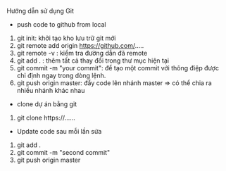 Hướng dẫn sử dụng Git
- push code to github from local
1. git init: khởi tạo kho lưu trữ git mới
2. git remote add origin https://github.com/.....
3. git remote -v : kiểm tra đường dẫn đã remote
4. git add . : thêm tất cả thay đổi trong thư mục hiện tại
5. git commit -m "your commit": để tạo một commit với thông điệp được chỉ định ngay trong dòng lệnh.
6. git push origin master: đẩy code lên nhánh master => có thể chia ra nhiều nhánh khác nhau
- clone dự án bằng git
1. git clone https://......
- Update code sau mỗi lần sửa
1. git add .
2. git commit -m "second commit"
3. git push origin master
